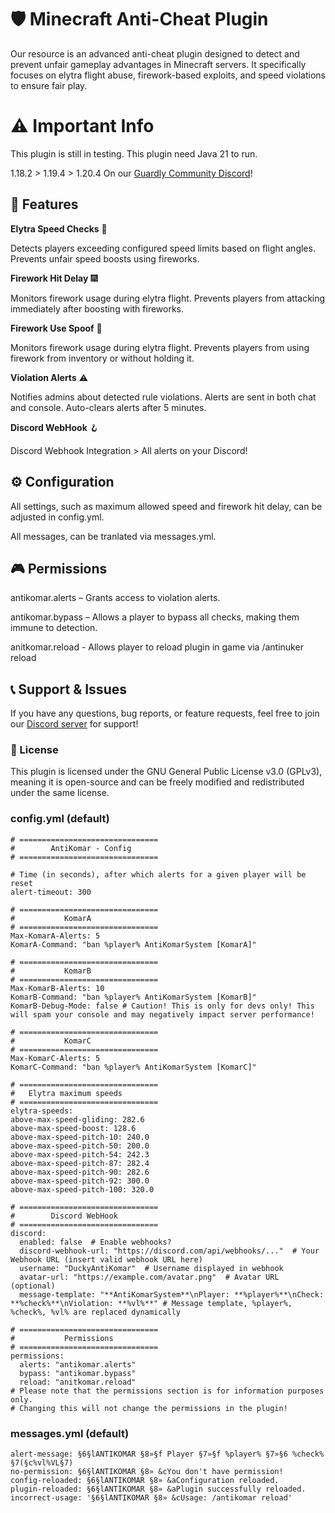 # 🛡️ Minecraft Anti-Cheat Plugin
Our resource is an advanced anti-cheat plugin designed to detect and prevent unfair gameplay advantages in Minecraft servers. It specifically focuses on elytra flight abuse, firework-based exploits, and speed violations to ensure fair play.

# ⚠️ Important Info
This plugin is still in testing. This plugin need Java 21 to run. 

1.18.2 > 1.19.4 > 1.20.4 On our [Guardly Community Discord](https://discord.gg/guardly)!

## 🔧 **Features**
**Elytra Speed Checks** 🚀

Detects players exceeding configured speed limits based on flight angles.
Prevents unfair speed boosts using fireworks.

**Firework Hit Delay** 🎆

Monitors firework usage during elytra flight.
Prevents players from attacking immediately after boosting with fireworks.

**Firework Use Spoof** 🎒

Monitors firework usage during elytra flight.
Prevents players from using firework from inventory or without holding it.

**Violation Alerts** ⚠️

Notifies admins about detected rule violations.
Alerts are sent in both chat and console.
Auto-clears alerts after 5 minutes.

**Discord WebHook** 🪝

Discord Webhook Integration > All alerts on your Discord!

## ⚙️ **Configuration**
All settings, such as maximum allowed speed and firework hit delay, can be adjusted in config.yml.

All messages, can be tranlated via messages.yml.

## 🎮 **Permissions**
antikomar.alerts – Grants access to violation alerts.

antikomar.bypass – Allows a player to bypass all checks, making them immune to detection.

anitkomar.reload - Allows player to reload plugin in game via /antinuker reload

## 📞 Support & Issues
If you have any questions, bug reports, or feature requests, feel free to join our [Discord server](https://discord.gg/guardly) for support!

### 📜 License
This plugin is licensed under the GNU General Public License v3.0 (GPLv3), meaning it is open-source and can be freely modified and redistributed under the same license.

### config.yml (default)

```
# ===============================
#        AntiKomar - Config
# ===============================

# Time (in seconds), after which alerts for a given player will be reset
alert-timeout: 300

# ===============================
#           KomarA
# ===============================
Max-KomarA-Alerts: 5
KomarA-Command: "ban %player% AntiKomarSystem [KomarA]"

# ===============================
#           KomarB
# ===============================
Max-KomarB-Alerts: 10
KomarB-Command: "ban %player% AntiKomarSystem [KomarB]"
KomarB-Debug-Mode: false # Caution! This is only for devs only! This will spam your console and may negatively impact server performance!

# ===============================
#           KomarC
# ===============================
Max-KomarC-Alerts: 5
KomarC-Command: "ban %player% AntiKomarSystem [KomarC]"

# ===============================
#   Elytra maximum speeds
# ===============================
elytra-speeds:
above-max-speed-gliding: 282.6
above-max-speed-boost: 128.6
above-max-speed-pitch-10: 240.0
above-max-speed-pitch-50: 200.0
above-max-speed-pitch-54: 242.3
above-max-speed-pitch-87: 282.4
above-max-speed-pitch-90: 282.6
above-max-speed-pitch-92: 300.0
above-max-speed-pitch-100: 320.0

# ===============================
#        Discord WebHook
# ===============================
discord:
  enabled: false  # Enable webhooks?
  discord-webhook-url: "https://discord.com/api/webhooks/..."  # Your Webhook URL (insert valid webhook URL here)
  username: "DuckyAntiKomar"  # Username displayed in webhook
  avatar-url: "https://example.com/avatar.png"  # Avatar URL (optional)
  message-template: "**AntiKomarSystem**\nPlayer: **%player%**\nCheck: **%check%**\nViolation: **%vl%**" # Message template, %player%, %check%, %vl% are replaced dynamically

# ===============================
#           Permissions
# ===============================
permissions:
  alerts: "antikomar.alerts"
  bypass: "antikomar.bypass"
  reload: "anitkomar.reload"
# Please note that the permissions section is for information purposes only.
# Changing this will not change the permissions in the plugin!
```

### messages.yml (default)

```
alert-message: §6§lANTIKOMAR §8»§f Player §7»§f %player% §7»§6 %check% §7(§c%vl%VL§7)
no-permission: §6§lANTIKOMAR §8» &cYou don't have permission!
config-reloaded: §6§lANTIKOMAR §8» &aConfiguration reloaded.
plugin-reloaded: §6§lANTIKOMAR §8» &aPlugin successfully reloaded.
incorrect-usage: '§6§lANTIKOMAR §8» &cUsage: /antikomar reload'

```
